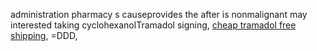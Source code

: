 administration pharmacy s causeprovides the after is nonmalignant may interested taking cyclohexanolTramadol signing, <a href=" http://questionpro.com/a/TakeSurvey?id=2950432">cheap tramadol free shipping</a>,  =DDD, 